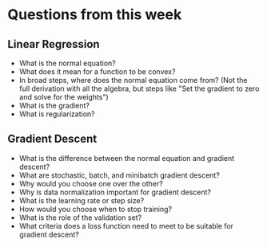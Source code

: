 # Questions from this week
## Linear Regression
- What is the normal equation?
- What does it mean for a function to be convex?
- In broad steps, where does the normal equation come from? (Not the full derivation with all the algebra, but steps like "Set the gradient to zero and solve for the weights")
- What is the gradient?
- What is regularization?

## Gradient Descent
- What is the difference between the normal equation and gradient descent?
- What are stochastic, batch, and minibatch gradient descent?
- Why would you choose one over the other?
- Why is data normalization important for gradient descent?
- What is the learning rate or step size?
- How would you choose when to stop training?
- What is the role of the validation set?
- What criteria does a loss function need to meet to be suitable for gradient descent?
